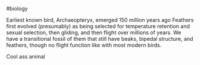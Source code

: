 #biology 

Earliest known bird, Archaeopteryx, emerged 150 million years ago
	Feathers first evolved (presumably) as being selected for temperature retention and sexual selection, then gliding, and then flight over millions of years. 
	We have a transitional fossil of them that still have beaks, bipedal structure, and feathers, though no flight function like with most modern birds.

Cool ass animal